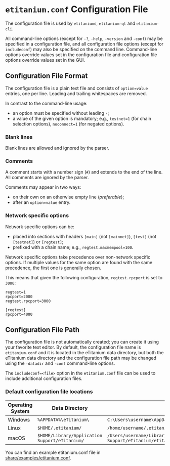 # `etitanium.conf` Configuration File

The configuration file is used by `etitaniumd`, `etitanium-qt` and `etitanium-cli`.

All command-line options (except for `-?`, `-help`, `-version` and `-conf`) may be specified in a configuration file, and all configuration file options (except for `includeconf`) may also be specified on the command line. Command-line options override values set in the configuration file and configuration file options override values set in the GUI.

## Configuration File Format

The configuration file is a plain text file and consists of `option=value` entries, one per line. Leading and trailing whitespaces are removed.

In contrast to the command-line usage:
- an option must be specified without leading `-`;
- a value of the given option is mandatory; e.g., `testnet=1` (for chain selection options), `noconnect=1` (for negated options).

### Blank lines

Blank lines are allowed and ignored by the parser.

### Comments

A comment starts with a number sign (`#`) and extends to the end of the line. All comments are ignored by the parser.

Comments may appear in two ways:
- on their own on an otherwise empty line (_preferable_);
- after an `option=value` entry.

### Network specific options

Network specific options can be:
- placed into sections with headers `[main]` (not `[mainnet]`), `[test]` (not `[testnet]`) or `[regtest]`;
- prefixed with a chain name; e.g., `regtest.maxmempool=100`.

Network specific options take precedence over non-network specific options.
If multiple values for the same option are found with the same precedence, the
first one is generally chosen.

This means that given the following configuration, `regtest.rpcport` is set to `3000`:

```
regtest=1
rpcport=2000
regtest.rpcport=3000

[regtest]
rpcport=4000
```

## Configuration File Path

The configuration file is not automatically created; you can create it using your favorite text editor. By default, the configuration file name is `etitanium.conf` and it is located in the eTitanium data directory, but both the eTitanium data directory and the configuration file path may be changed using the `-datadir` and `-conf` command-line options.

The `includeconf=<file>` option in the `etitanium.conf` file can be used to include additional configuration files.

### Default configuration file locations

Operating System | Data Directory | Example Path
-- | -- | --
Windows | `%APPDATA%\eTitanium\` | `C:\Users\username\AppData\Roaming\eTitanium\etitanium.conf`
Linux | `$HOME/.etitanium/` | `/home/username/.etitanium/etitanium.conf`
macOS | `$HOME/Library/Application Support/eTitanium/` | `/Users/username/Library/Application Support/eTitanium/etitanium.conf`

You can find an example etitanium.conf file in [share/examples/etitanium.conf](../share/examples/etitanium.conf).
